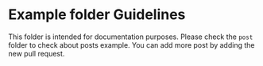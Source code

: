 # Example folder Guidelines
This folder is intended for documentation purposes. Please check the `post` folder to check about posts example. You can add more post by adding the new pull request.